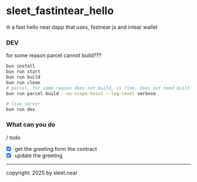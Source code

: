 # sleet_fastintear_hello
🌐 a fast hello near dapp that uses, fastnear js and intear wallet

### DEV
for some reason parcel cannot build???
```sh
bun install
bun run start
bun run build
bun run clean
# parcel, for some reason does not build, is fine, does not need built.
bun run parcel build --no-scope-hoist --log-level verbose

# live server
bun run dev
```



### What can you do
/ todo
- [x] get the greeting form the contract
- [x] update the greeting

---


copyright: 2025 by sleet.near